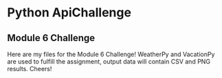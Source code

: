# Python ApiChallenge
## Module 6 Challenge

Here are my files for the Module 6 Challenge!
WeatherPy and VacationPy are used to fulfill the assignment, output data will contain CSV and PNG results. Cheers!
